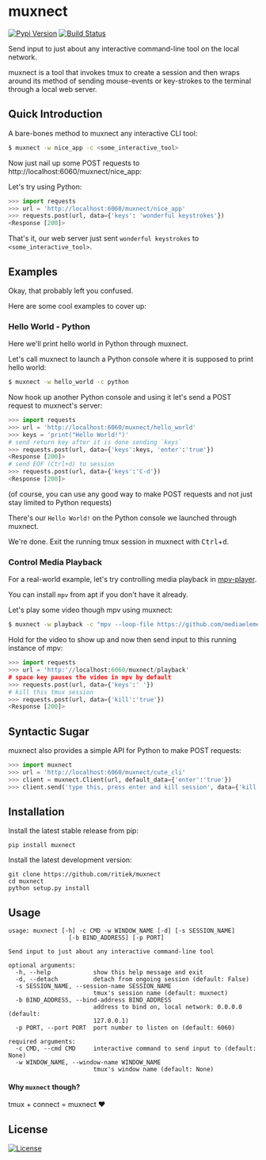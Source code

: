 # muxnect

[![Pypi Version](https://img.shields.io/pypi/v/muxnect.svg)](https://pypi.org/project/muxnect/)
[![Build Status](https://travis-ci.org/ritiek/muxnect.svg?branch=master)](https://travis-ci.org/ritiek/muxnect)

Send input to just about any interactive command-line tool on the local network.

muxnect is a tool that invokes tmux to create a session and then
wraps around its method of sending mouse-events or key-strokes
to the terminal through a local web server.

## Quick Introduction

A bare-bones method to muxnect any interactive CLI tool:
```bash
$ muxnect -w nice_app -c <some_interactive_tool>
```

Now just nail up some POST requests to http://localhost:6060/muxnect/nice_app:

Let's try using Python:
```python
>>> import requests
>>> url = 'http://localhost:6060/muxnect/nice_app'
>>> requests.post(url, data={'keys': 'wonderful keystrokes'})
<Response [200]>
```

That's it, our web server just sent `wonderful keystrokes`
to `<some_interactive_tool>`.

## Examples

Okay, that probably left you confused.

Here are some cool examples to cover up:

### Hello World - Python

Here we'll print hello world in Python through muxnect.

Let's call muxnect to launch a Python console where it is
supposed to print hello world:
```bash
$ muxnect -w hello_world -c python
```

Now hook up another Python console and using it let's send a POST
request to muxnect's server:
```python
>>> import requests
>>> url = 'http://localhost:6060/muxnect/hello_world'
>>> keys = 'print("Hello World!")'
# send return key after it is done sending `keys`
>>> requests.post(url, data={'keys':keys, 'enter':'true'})
<Response [200]>
# send EOF (Ctrl+d) to session
>>> requests.post(url, data={'keys':'C-d'})
<Response [200]>
```

(of course, you can use any good way to make POST requests and not just stay
limited to Python requests)

There's our `Hello World!` on the Python console we launched through muxnect.

We're done. Exit the running tmux session in muxnect with <kbd>Ctrl</kbd>+<kbd>d</kbd>.

### Control Media Playback

For a real-world example, let's try controlling media playback in
[mpv-player](https://github.com/mpv-player/mpv).

You can install `mpv` from apt if you don't have it already.

Let's play some video though mpv using muxnect:

```bash
$ muxnect -w playback -c "mpv --loop-file https://github.com/mediaelement/mediaelement-files/raw/master/big_buck_bunny.mp4"
```

Hold for the video to show up and now then send input to this
running instance of mpv:
```python
>>> import requests
>>> url = 'http:'//localhost:6060/muxnect/playback'
# space key pauses the video in mpv by default
>>> requests.post(url, data={'keys':' '})
# kill this tmux session
>>> requests.post(url, data={'kill':'true'})
<Response [200]>
```

## Syntactic Sugar

muxnect also provides a simple API for Python to make POST requests:
```python
>>> import muxnect
>>> url = 'http://localhost:6060/muxnect/cute_cli'
>>> client = muxnect.Client(url, default_data={'enter':'true'})
>>> client.send('type this, press enter and kill session', data={'kill':'true'})
```

## Installation

Install the latest stable release from pip:
```
pip install muxnect
```

Install the latest development version:
```
git clone https://github.com/ritiek/muxnect
cd muxnect
python setup.py install
```

## Usage

```
usage: muxnect [-h] -c CMD -w WINDOW_NAME [-d] [-s SESSION_NAME]
                 [-b BIND_ADDRESS] [-p PORT]

Send input to just about any interactive command-line tool

optional arguments:
  -h, --help            show this help message and exit
  -d, --detach          detach from ongoing session (default: False)
  -s SESSION_NAME, --session-name SESSION_NAME
                        tmux's session name (default: muxnect)
  -b BIND_ADDRESS, --bind-address BIND_ADDRESS
                        address to bind on, local network: 0.0.0.0 (default:
                        127.0.0.1)
  -p PORT, --port PORT  port number to listen on (default: 6060)

required arguments:
  -c CMD, --cmd CMD     interactive command to send input to (default: None)
  -w WINDOW_NAME, --window-name WINDOW_NAME
                        tmux's window name (default: None)
```

#### Why `muxnect` though?

tmux + connect = muxnect :heart:

## License

[![License](https://img.shields.io/github/license/ritiek/muxnect.svg)](https://github.com/ritiek/muxnect/blob/master/LICENSE)
